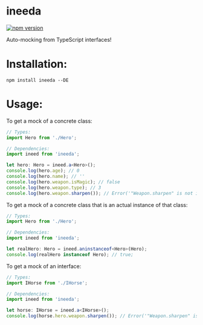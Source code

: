 # ineeda

[![npm version](https://img.shields.io/npm/v/ineeda.svg)](https://img.shields.io/npm/v/ineeda.svg)

Auto-mocking from TypeScript interfaces!

# Installation:

```
npm install ineeda --DE
```

# Usage:

To get a mock of a concrete class:

```typescript
// Types:
import Hero from './Hero';

// Dependencies:
import ineed from 'ineeda';

let hero: Hero = ineed.a<Hero>();
console.log(hero.age); // 0
console.log(hero.name); // ''
console.log(hero.weapon.isMagic); // false
console.log(hero.weapon.type); // 3
console.log(hero.weapon.sharpen()); // Error('"Weapon.sharpen" is not implemented.');
```

To get a mock of a concrete class that is an actual instance of that class:

```typescript
// Types:
import Hero from './Hero';

// Dependencies:
import ineed from 'ineeda';

let realHero: Hero = ineed.aninstanceof<Hero>(Hero);
console.log(realHero instanceof Hero); // true;
```

To get a mock of an interface:

```typescript
// Types:
import IHorse from './IHorse';

// Dependencies:
import ineed from 'ineeda';

let horse: IHorse = ineed.a<IHorse>();
console.log(horse.hero.weapon.sharpen()); // Error('"Weapon.sharpen" is not implemented.');
```
